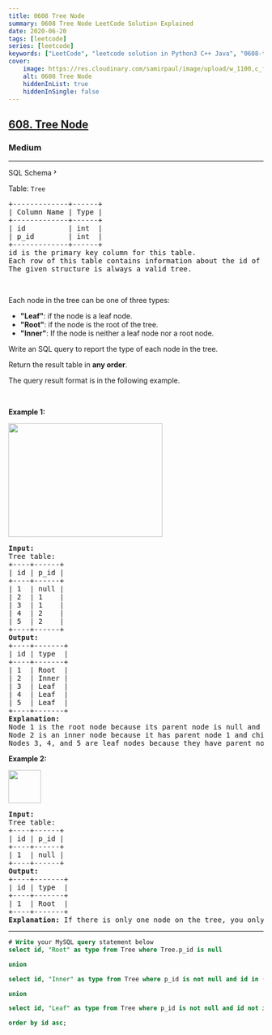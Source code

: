 ```yaml
---
title: 0608 Tree Node
summary: 0608 Tree Node LeetCode Solution Explained
date: 2020-06-20
tags: [leetcode]
series: [leetcode]
keywords: ["LeetCode", "leetcode solution in Python3 C++ Java", "0608-tree-node LeetCode Solution Explained"]
cover:
    image: https://res.cloudinary.com/samirpaul/image/upload/w_1100,c_fit,co_rgb:FFFFFF,l_text:Arial_75_bold:0608 Tree Node - Solution Explained/problem-solving.webp
    alt: 0608 Tree Node
    hiddenInList: true
    hiddenInSingle: false
---
```



<h2><a href="https://leetcode.com/problems/tree-node/">608. Tree Node</a></h2><h3>Medium</h3><hr><div class="sql-schema-wrapper__3VBi"><a class="sql-schema-link__3cEg">SQL Schema<svg viewBox="0 0 24 24" width="1em" height="1em" class="icon__1Md2"><path fill-rule="evenodd" d="M10 6L8.59 7.41 13.17 12l-4.58 4.59L10 18l6-6z"></path></svg></a></div><div><p>Table: <code>Tree</code></p>

<pre>+-------------+------+
| Column Name | Type |
+-------------+------+
| id          | int  |
| p_id        | int  |
+-------------+------+
id is the primary key column for this table.
Each row of this table contains information about the id of a node and the id of its parent node in a tree.
The given structure is always a valid tree.
</pre>

<p>&nbsp;</p>

<p>Each node in the tree can be one of three types:</p>

<ul>
	<li><strong>"Leaf"</strong>: if the node is a leaf node.</li>
	<li><strong>"Root"</strong>: if the node is the root of the tree.</li>
	<li><strong>"Inner"</strong>: If the node is neither a leaf node nor a root node.</li>
</ul>

<p>Write an SQL query to report the type of each node in the tree.</p>

<p>Return the result table in <strong>any order</strong>.</p>

<p>The query result format is in the following example.</p>

<p>&nbsp;</p>
<p><strong class="example">Example 1:</strong></p>
<img alt="" src="https://assets.leetcode.com/uploads/2021/10/22/tree1.jpg" style="width: 304px; height: 224px;">
<pre><strong>Input:</strong> 
Tree table:
+----+------+
| id | p_id |
+----+------+
| 1  | null |
| 2  | 1    |
| 3  | 1    |
| 4  | 2    |
| 5  | 2    |
+----+------+
<strong>Output:</strong> 
+----+-------+
| id | type  |
+----+-------+
| 1  | Root  |
| 2  | Inner |
| 3  | Leaf  |
| 4  | Leaf  |
| 5  | Leaf  |
+----+-------+
<strong>Explanation:</strong> 
Node 1 is the root node because its parent node is null and it has child nodes 2 and 3.
Node 2 is an inner node because it has parent node 1 and child node 4 and 5.
Nodes 3, 4, and 5 are leaf nodes because they have parent nodes and they do not have child nodes.
</pre>

<p><strong class="example">Example 2:</strong></p>
<img alt="" src="https://assets.leetcode.com/uploads/2021/10/22/tree2.jpg" style="width: 64px; height: 65px;">
<pre><strong>Input:</strong> 
Tree table:
+----+------+
| id | p_id |
+----+------+
| 1  | null |
+----+------+
<strong>Output:</strong> 
+----+-------+
| id | type  |
+----+-------+
| 1  | Root  |
+----+-------+
<strong>Explanation:</strong> If there is only one node on the tree, you only need to output its root attributes.
</pre>
</div>

---




```sql
# Write your MySQL query statement below
select id, "Root" as type from Tree where Tree.p_id is null 

union 

select id, "Inner" as type from Tree where p_id is not null and id in (select distinct p_id from Tree where p_id is not null)

union 

select id, "Leaf" as type from Tree where p_id is not null and id not in (select distinct p_id from Tree where p_id is not null)

order by id asc;
```
